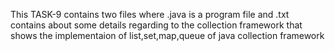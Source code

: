 This TASK-9 contains two files where .java is a program file and .txt contains about some details regarding to the collection framework that shows the implementaion of list,set,map,queue of java collection framework  
